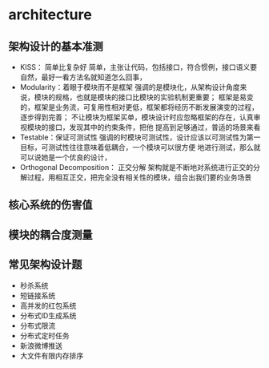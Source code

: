 # architecture

## 架构设计的基本准测
* KISS： 简单比复杂好
简单，主张让代码，包括接口，符合惯例，接口语义要自然，最好一看方法名就知道怎么回事，
* Modularity：着眼于模块而不是框架
强调的是模块化，从架构设计角度来说，模块的规格，也就是模块的接口比模块的实验机制更重要；
框架是易变的，框架是业务流，可复用性相对更低，框架都将经历不断发展演变的过程，逐步得到完善；
不让模块为框架买单，模块设计时应忽略框架的存在，认真审视模块的接口，发现其中的约束条件，把他
提高到足够通过，普适的场景来看
* Testable：保证可测试性
强调的时模块可测试性，设计应该以可测试性为第一目标，可测试性往往意味着低耦合，一个模块可以很方便
地进行测试，那么就可以说她是一个优良的设计，
* Orthogonal Decomposition： 正交分解
架构就是不断地对系统进行正交的分解过程，用相互正交，把完全没有相关性的模块，组合出我们要的业务场景

## 核心系统的伤害值

## 模块的耦合度测量


## 常见架构设计题
* 秒杀系统
* 短链接系统
* 高并发的红包系统
* 分布式ID生成系统
* 分布式限流
* 分布式定时任务
* 新浪微博推送
* 大文件有限内存排序
